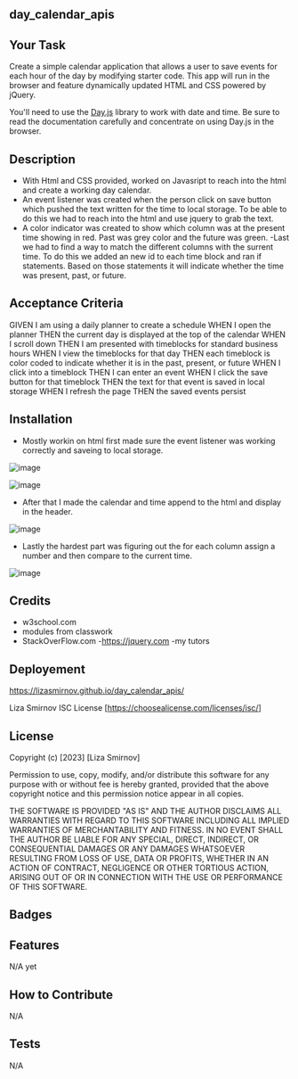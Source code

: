## day_calendar_apis

## Your Task

Create a simple calendar application that allows a user to save events for each hour of the day by modifying starter code. This app will run in the browser and feature dynamically updated HTML and CSS powered by jQuery.

You'll need to use the [Day.js](https://day.js.org/en/) library to work with date and time. Be sure to read the documentation carefully and concentrate on using Day.js in the browser.

## Description

- With Html and CSS provided, worked on Javasript to reach into the html and create a working day calendar.
- An event listener was created when the person click on save button which pushed the text written for the time to local storage. To    be able to do this we had to reach into the html and use jquery to grab the text. 
- A color indicator was created to show which column was at the present time showing in red. Past was grey color and the future was green. 
-Last we had to find a way to match the different columns with the surrent time. To do this we added an new id to each time block and ran if statements. Based on those statements it will indicate whether the time was present, past, or future.

## Acceptance Criteria

GIVEN I am using a daily planner to create a schedule
WHEN I open the planner
THEN the current day is displayed at the top of the calendar
WHEN I scroll down
THEN I am presented with timeblocks for standard business hours
WHEN I view the timeblocks for that day
THEN each timeblock is color coded to indicate whether it is in the past, present, or future
WHEN I click into a timeblock
THEN I can enter an event
WHEN I click the save button for that timeblock
THEN the text for that event is saved in local storage
WHEN I refresh the page
THEN the saved events persist

## Installation
- Mostly workin on html first made sure the event listener was working correctly and saveing to local storage.

![image](https://user-images.githubusercontent.com/122588135/224916059-f7bb28d5-63ea-44a9-8fde-08f71e0ecc56.png)

![image](https://user-images.githubusercontent.com/122588135/224916188-519c398a-e6f6-46a0-988e-74801c021c53.png)


- After that I made the calendar and time append to the html and display in the header.
  
![image](https://user-images.githubusercontent.com/122588135/224916434-71341da4-d3c3-405f-8e95-a5bf66191d5e.png)

- Lastly the hardest part was figuring out the for each column assign a number and then compare to the current time. 

![image](https://user-images.githubusercontent.com/122588135/224917010-00e046c2-0866-461f-97a5-067f48b163ea.png)

## Credits

- w3school.com 
- modules from classwork
- StackOverFlow.com
-https://jquery.com
-my tutors

## Deployement
https://lizasmirnov.github.io/day_calendar_apis/

Liza Smirnov
ISC License [https://choosealicense.com/licenses/isc/]

## License

Copyright (c) [2023] [Liza Smirnov]

Permission to use, copy, modify, and/or distribute this software for any
purpose with or without fee is hereby granted, provided that the above
copyright notice and this permission notice appear in all copies.

THE SOFTWARE IS PROVIDED "AS IS" AND THE AUTHOR DISCLAIMS ALL WARRANTIES WITH
REGARD TO THIS SOFTWARE INCLUDING ALL IMPLIED WARRANTIES OF MERCHANTABILITY
AND FITNESS. IN NO EVENT SHALL THE AUTHOR BE LIABLE FOR ANY SPECIAL, DIRECT,
INDIRECT, OR CONSEQUENTIAL DAMAGES OR ANY DAMAGES WHATSOEVER RESULTING FROM
LOSS OF USE, DATA OR PROFITS, WHETHER IN AN ACTION OF CONTRACT, NEGLIGENCE OR
OTHER TORTIOUS ACTION, ARISING OUT OF OR IN CONNECTION WITH THE USE OR
PERFORMANCE OF THIS SOFTWARE.

## Badges


## Features

N/A yet

## How to Contribute

N/A

## Tests

N/A
